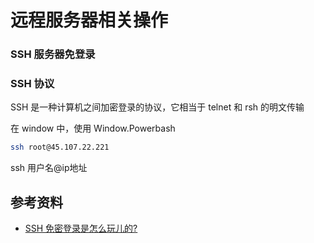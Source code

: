 # 远程服务器相关操作

### SSH 服务器免登录

### SSH 协议

SSH 是一种计算机之间加密登录的协议，它相当于 telnet 和 rsh 的明文传输



在 window 中，使用 Window.Powerbash

```bash
ssh root@45.107.22.221
```

ssh 用户名@ip地址



## 参考资料

-   [SSH 免密登录是怎么玩儿的?](https://zhuanlan.zhihu.com/p/28423720)
